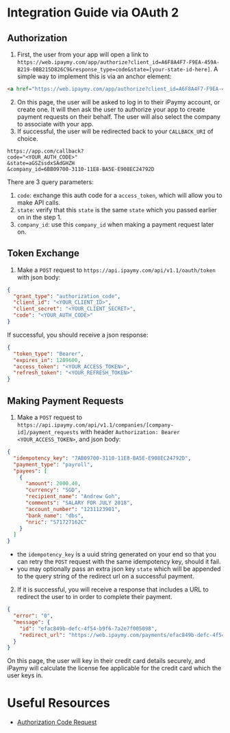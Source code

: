 # Integration Guide via OAuth 2

## Authorization

1. First, the user from your app will open a link to `https://web.ipaymy.com/app/authorize?client_id=A6F8A4F7-F9EA-459A-B219-0BB215D826C9&response_type=code&state=[your-state-id-here]`. A simple way to implement this is via an anchor element:
```html
<a href="https://web.ipaymy.com/app/authorize?client_id=A6F8A4F7-F9EA-459A-B219-0BB215D826C9&response_type=code&state=aGSZssdxSAdGHZH">Connect with iPaymy</a>
```

2. On this page, the user will be asked to log in to their iPaymy account, or create one. It will then ask the user to authorize your app to create payment requests on their behalf. The user will also select the company to associate with your app.
3. If successful, the user will be redirected back to your `CALLBACK_URI` of choice.
```url
https://app.com/callback?
code="<YOUR_AUTH_CODE>"
&state=aGSZssdxSAdGHZH
&company_id=6BB09700-3110-11E8-BA5E-E908EC24792D
```
There are 3 query parameters:
1. `code`: exchange this auth code for a `access_token`, which will allow you to make API calls.
2. `state`: verify that this `state` is the same `state` which you passed earlier on in the step 1.
3. `company_id`: use this `company_id` when making a payment request later on.

## Token Exchange

1. Make a `POST` request to `https://api.ipaymy.com/api/v1.1/oauth/token` with json body:
```json
{
  "grant_type": "authorization_code",
  "client_id": "<YOUR_CLIENT_ID>",
  "client_secret": "<YOUR_CLIENT_SECRET>",
  "code": "<YOUR_AUTH_CODE>"
}
```
If successful, you should receive a json response:
```json
{
  "token_type": "Bearer",
  "expires_in": 1209600,
  "access_token": "<YOUR_ACCESS_TOKEN>",
  "refresh_token": "<YOUR_REFRESH_TOKEN>"
}
```


## Making Payment Requests

1. Make a `POST` request to `https://api.ipaymy.com/api/v1.1/companies/[company-id]/payment_requests` with header `Authorization: Bearer <YOUR_ACCESS_TOKEN>`, and json body:
```json
{
  "idempotency_key": "7AB09700-3110-11E8-BA5E-E908EC24792D",
  "payment_type": "payroll",
  "payees": [
    {
      "amount": 2000.40,
      "currency": "SGD",
      "recipient_name": "Andrew Goh",
      "comments": "SALARY FOR JULY 2018",
      "account_number": "1231123901",
      "bank_name": "dbs",
      "nric": "S71727162C"
    }
  ]
}
```
- the `idempotency_key` is a uuid string generated on your end so that you can retry the `POST` request with the same idempotency key, should it fail.
- you may optionally pass an extra json key `state` which will be appended to the query string of the redirect url on a successful payment.

2. If it is successful, you will receive a response that includes a URL to redirect the user to in order to complete their payment.
```json
{
  "error": "0",
  "message": {
    "id": "efac849b-defc-4f54-b9f6-7a2e7f005098",
    "redirect_url": "https://web.ipaymy.com/payments/efac849b-defc-4f54-b9f6-7a2e7f005098",
  }
}
```
On this page, the user will key in their credit card details securely, and iPaymy will calculate the license fee applicable for the credit card which the user keys in.


# Useful Resources
- [Authorization Code Request](https://www.oauth.com/oauth2-servers/access-tokens/authorization-code-request/)
